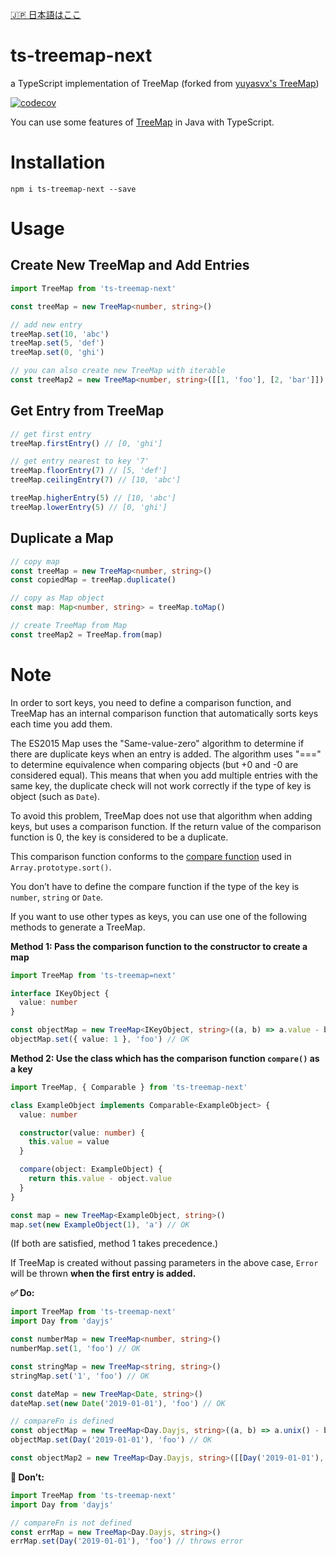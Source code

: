 [🇯🇵 日本語はここ](https://github.com/JellyBrick/ts-treemap/blob/master/README-ja.md)

# ts-treemap-next

a TypeScript implementation of TreeMap (forked from [yuyasvx's TreeMap](https://github.com/yuyasvx/ts-treemap))

[![codecov](https://codecov.io/gh/JellyBrick/ts-treemap/branch/master/graph/badge.svg)](https://codecov.io/gh/JellyBrick/ts-treemap)

You can use some features of [TreeMap](https://docs.oracle.com/javase/8/docs/api/java/util/TreeMap.html) in Java with TypeScript.

# Installation

```
npm i ts-treemap-next --save
```

# Usage

## Create New TreeMap and Add Entries

```typescript
import TreeMap from 'ts-treemap-next'

const treeMap = new TreeMap<number, string>()

// add new entry
treeMap.set(10, 'abc')
treeMap.set(5, 'def')
treeMap.set(0, 'ghi')

// you can also create new TreeMap with iterable
const treeMap2 = new TreeMap<number, string>([[1, 'foo'], [2, 'bar']])
```

## Get Entry from TreeMap

```typescript
// get first entry
treeMap.firstEntry() // [0, 'ghi']

// get entry nearest to key '7'
treeMap.floorEntry(7) // [5, 'def']
treeMap.ceilingEntry(7) // [10, 'abc']

treeMap.higherEntry(5) // [10, 'abc']
treeMap.lowerEntry(5) // [0, 'ghi']
```

## Duplicate a Map

```typescript
// copy map
const treeMap = new TreeMap<number, string>()
const copiedMap = treeMap.duplicate()

// copy as Map object
const map: Map<number, string> = treeMap.toMap()

// create TreeMap from Map
const treeMap2 = TreeMap.from(map)
```

# Note

In order to sort keys, you need to define a comparison function, and TreeMap has an internal comparison function that automatically sorts keys each time you add them.

The ES2015 Map uses the "Same-value-zero" algorithm to determine if there are duplicate keys when an entry is added. The algorithm uses "===" to determine equivalence when comparing objects (but +0 and -0 are considered equal). This means that when you add multiple entries with the same key, the duplicate check will not work correctly if the type of key is object (such as `Date`).

To avoid this problem, TreeMap does not use that algorithm when adding keys, but uses a comparison function. If the return value of the comparison function is 0, the key is considered to be a duplicate.

This comparison function conforms to the [compare function](https://developer.mozilla.org/en-US/docs/Web/JavaScript/Reference/Global_Objects/Array/sort#Description) used in `Array.prototype.sort()`.

You don’t have to define the compare function if the type of the key is `number`, `string` or `Date`.

If you want to use other types as keys, you can use one of the following methods to generate a TreeMap.

**Method 1: Pass the comparison function to the constructor to create a map**

```typescript
import TreeMap from 'ts-treemap=next'

interface IKeyObject {
  value: number
}

const objectMap = new TreeMap<IKeyObject, string>((a, b) => a.value - b.value)
objectMap.set({ value: 1 }, 'foo') // OK
```

**Method 2: Use the class which has the comparison function `compare()` as a key**

```typescript
import TreeMap, { Comparable } from 'ts-treemap-next'

class ExampleObject implements Comparable<ExampleObject> {
  value: number

  constructor(value: number) {
    this.value = value
  }

  compare(object: ExampleObject) {
    return this.value - object.value
  }
}

const map = new TreeMap<ExampleObject, string>()
map.set(new ExampleObject(1), 'a') // OK
```

(If both are satisfied, method 1 takes precedence.)

If TreeMap is created without passing parameters in the above case, `Error` will be thrown **when the first entry is added.**

**✅ Do:**

```typescript
import TreeMap from 'ts-treemap-next'
import Day from 'dayjs'

const numberMap = new TreeMap<number, string>()
numberMap.set(1, 'foo') // OK

const stringMap = new TreeMap<string, string>()
stringMap.set('1', 'foo') // OK

const dateMap = new TreeMap<Date, string>()
dateMap.set(new Date('2019-01-01'), 'foo') // OK

// compareFn is defined
const objectMap = new TreeMap<Day.Dayjs, string>((a, b) => a.unix() - b.unix())
objectMap.set(Day('2019-01-01'), 'foo') // OK

const objectMap2 = new TreeMap<Day.Dayjs, string>([[Day('2019-01-01'), 'foo']], (a, b) => a.unix() - b.unix())
```

**🛑 Don’t:**

```typescript
import TreeMap from 'ts-treemap-next'
import Day from 'dayjs'

// compareFn is not defined
const errMap = new TreeMap<Day.Dayjs, string>()
errMap.set(Day('2019-01-01'), 'foo') // throws error
```
